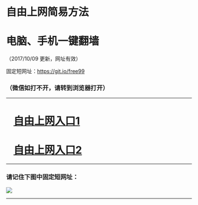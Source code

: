 ﻿# 自由上网简易方法

# 电脑、手机一键翻墙

（2017/10/09 更新，网址有效）

固定短网址：https://git.io/free99

### （微信如打不开，请转到浏览器打开）


***





# &nbsp;&nbsp; <a href="http://ft194832222.fwq-tz-1001.info/fwqtz01.html?t=100900124483 " target="_blank">自由上网入口1</a>
# &nbsp;&nbsp; <a href="http://ft2906927096.fwq-tz-1002.info/fwqtz02.html?t=10090011793 " target="_blank">自由上网入口2</a>
***

### 请记住下图中固定短网址：

<img src="https://s3-us-west-2.amazonaws.com/fwq-1001/yjfq-20170905okok.png" /> 


***

